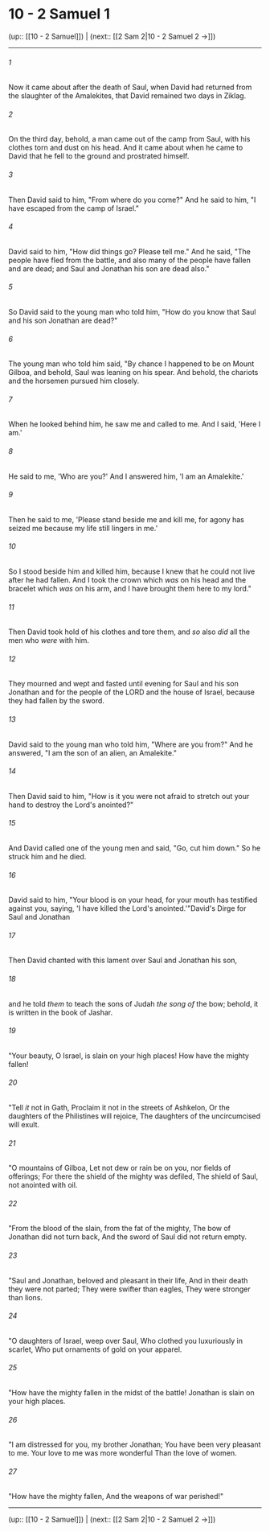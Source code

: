 # 10 - 2 Samuel 1

(up:: [[10 - 2 Samuel]]) | (next:: [[2 Sam 2|10 - 2 Samuel 2 →]])

***


###### 1 
Now it came about after the death of Saul, when David had returned from the slaughter of the Amalekites, that David remained two days in Ziklag. 

###### 2 
On the third day, behold, a man came out of the camp from Saul, with his clothes torn and dust on his head. And it came about when he came to David that he fell to the ground and prostrated himself. 

###### 3 
Then David said to him, "From where do you come?" And he said to him, "I have escaped from the camp of Israel." 

###### 4 
David said to him, "How did things go? Please tell me." And he said, "The people have fled from the battle, and also many of the people have fallen and are dead; and Saul and Jonathan his son are dead also." 

###### 5 
So David said to the young man who told him, "How do you know that Saul and his son Jonathan are dead?" 

###### 6 
The young man who told him said, "By chance I happened to be on Mount Gilboa, and behold, Saul was leaning on his spear. And behold, the chariots and the horsemen pursued him closely. 

###### 7 
When he looked behind him, he saw me and called to me. And I said, 'Here I am.' 

###### 8 
He said to me, 'Who are you?' And I answered him, 'I am an Amalekite.' 

###### 9 
Then he said to me, 'Please stand beside me and kill me, for agony has seized me because my life still lingers in me.' 

###### 10 
So I stood beside him and killed him, because I knew that he could not live after he had fallen. And I took the crown which _was_ on his head and the bracelet which _was_ on his arm, and I have brought them here to my lord." 

###### 11 
Then David took hold of his clothes and tore them, and _so_ also _did_ all the men who _were_ with him. 

###### 12 
They mourned and wept and fasted until evening for Saul and his son Jonathan and for the people of the LORD and the house of Israel, because they had fallen by the sword. 

###### 13 
David said to the young man who told him, "Where are you from?" And he answered, "I am the son of an alien, an Amalekite." 

###### 14 
Then David said to him, "How is it you were not afraid to stretch out your hand to destroy the Lord's anointed?" 

###### 15 
And David called one of the young men and said, "Go, cut him down." So he struck him and he died. 

###### 16 
David said to him, "Your blood is on your head, for your mouth has testified against you, saying, 'I have killed the Lord's anointed.'"David's Dirge for Saul and Jonathan 

###### 17 
Then David chanted with this lament over Saul and Jonathan his son, 

###### 18 
and he told _them_ to teach the sons of Judah _the song of_ the bow; behold, it is written in the book of Jashar. 

###### 19 
"Your beauty, O Israel, is slain on your high places! How have the mighty fallen! 

###### 20 
"Tell _it_ not in Gath, Proclaim it not in the streets of Ashkelon, Or the daughters of the Philistines will rejoice, The daughters of the uncircumcised will exult. 

###### 21 
"O mountains of Gilboa, Let not dew or rain be on you, nor fields of offerings; For there the shield of the mighty was defiled, The shield of Saul, not anointed with oil. 

###### 22 
"From the blood of the slain, from the fat of the mighty, The bow of Jonathan did not turn back, And the sword of Saul did not return empty. 

###### 23 
"Saul and Jonathan, beloved and pleasant in their life, And in their death they were not parted; They were swifter than eagles, They were stronger than lions. 

###### 24 
"O daughters of Israel, weep over Saul, Who clothed you luxuriously in scarlet, Who put ornaments of gold on your apparel. 

###### 25 
"How have the mighty fallen in the midst of the battle! Jonathan is slain on your high places. 

###### 26 
"I am distressed for you, my brother Jonathan; You have been very pleasant to me. Your love to me was more wonderful Than the love of women. 

###### 27 
"How have the mighty fallen, And the weapons of war perished!"

***

(up:: [[10 - 2 Samuel]]) | (next:: [[2 Sam 2|10 - 2 Samuel 2 →]])
